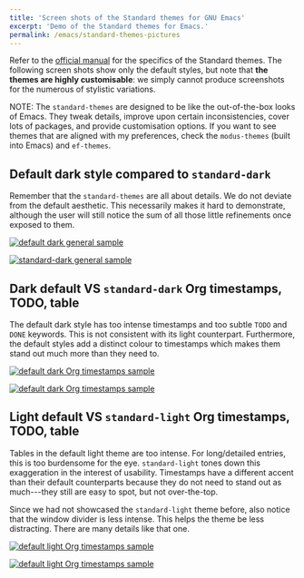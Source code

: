 ```yaml
---
title: 'Screen shots of the Standard themes for GNU Emacs'
excerpt: 'Demo of the Standard themes for Emacs.'
permalink: /emacs/standard-themes-pictures
---
```


Refer to the [official
manual](https://protesilaos.com/emacs/standard-themes) for the
specifics of the Standard themes.  The following screen shots show
only the default styles, but note that **the themes are highly
customisable**: we simply cannot produce screenshots for the numerous
of stylistic variations.

NOTE: The `standard-themes` are designed to be like the out-of-the-box
looks of Emacs.  They tweak details, improve upon certain
inconsistencies, cover lots of packages, and provide customisation
options.  If you want to see themes that are aligned with my
preferences, check the `modus-themes` (built into Emacs) and
`ef-themes`.

## Default dark style compared to `standard-dark`

Remember that the `standard-themes` are all about details.  We do not
deviate from the default aesthetic.  This necessarily makes it hard to
demonstrate, although the user will still notice the sum of all those
little refinements once exposed to them.

<a href="{{'/assets/images/standard/standard-themes-demo-default-dark-general.png' | absolute_url}}"><img alt="default dark general sample" src="{{'/assets/images/standard/standard-themes-demo-default-dark-general.png' | absolute_url }}"/></a>

<a href="{{'/assets/images/standard/standard-themes-demo-standard-dark-general.png' | absolute_url}}"><img alt="standard-dark general sample" src="{{'/assets/images/standard/standard-themes-demo-standard-dark-general.png' | absolute_url }}"/></a>

## Dark default VS `standard-dark` Org timestamps, TODO, table

The default dark style has too intense timestamps and too subtle
`TODO` and `DONE` keywords.  This is not consistent with its light
counterpart.  Furthermore, the default styles add a distinct colour to
timestamps which makes them stand out much more than they need to.

<a href="{{'/assets/images/standard/standard-themes-demo-default-dark-org-timestamp-todo.png' | absolute_url}}"><img alt="default dark Org timestamps sample" src="{{'/assets/images/standard/standard-themes-demo-default-dark-org-timestamp-todo.png' | absolute_url }}"/></a>

<a href="{{'/assets/images/standard/standard-themes-demo-standard-dark-org-timestamp-todo.png' | absolute_url}}"><img alt="default dark Org timestamps sample" src="{{'/assets/images/standard/standard-themes-demo-standard-dark-org-timestamp-todo.png' | absolute_url }}"/></a>

## Light default VS `standard-light` Org timestamps, TODO, table

Tables in the default light theme are too intense.  For long/detailed
entries, this is too burdensome for the eye.  `standard-light` tones
down this exaggeration in the interest of usability.  Timestamps have
a different accent than their default counterparts because they do not
need to stand out as much---they still are easy to spot, but not
over-the-top.

Since we had not showcased the `standard-light` theme before, also
notice that the window divider is less intense.  This helps the theme
be less distracting.  There are many details like that one.

<a href="{{'/assets/images/standard/standard-themes-demo-default-light-org-timestamp-todo.png' | absolute_url}}"><img alt="default light Org timestamps sample" src="{{'/assets/images/standard/standard-themes-demo-default-light-org-timestamp-todo.png' | absolute_url }}"/></a>

<a href="{{'/assets/images/standard/standard-themes-demo-standard-light-org-timestamp-todo.png' | absolute_url}}"><img alt="default light Org timestamps sample" src="{{'/assets/images/standard/standard-themes-demo-standard-light-org-timestamp-todo.png' | absolute_url }}"/></a>
